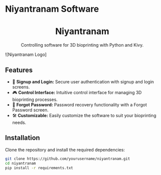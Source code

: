 # Niyantranam Software

<div align="center">
  <h1>Niyantranam</h1>
  <p>Controlling software for 3D bioprinting with Python and Kivy.</p>
</div>

![Niyantranam Logo]

## Features

- 🔐 **Signup and Login:** Secure user authentication with signup and login screens.
- 🎮 **Control Interface:** Intuitive control interface for managing 3D bioprinting processes.
- 🙁 **Forgot Password:** Password recovery functionality with a Forgot Password screen.
- 🛠️ **Customizable:** Easily customize the software to suit your bioprinting needs.


## Installation

Clone the repository and install the required dependencies:

```bash
git clone https://github.com/yourusername/niyantranam.git
cd niyantranam
pip install -r requirements.txt

